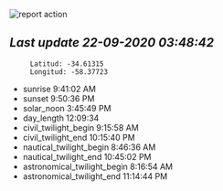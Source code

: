 ![report action](https://github.com/matiasz8/actions-for-reports/workflows/report%20action/badge.svg?branch=develop) 


## *****Last update 22-09-2020 03:48:42*****



		 Latitud: -34.61315
		 Longitud: -58.37723

 - sunrise 	 9:41:02 AM
 - sunset 	 9:50:36 PM
 - solar_noon 	 3:45:49 PM
 - day_length 	 12:09:34
 - civil_twilight_begin 	 9:15:58 AM
 - civil_twilight_end 	 10:15:40 PM
 - nautical_twilight_begin 	 8:46:36 AM
 - nautical_twilight_end 	 10:45:02 PM
 - astronomical_twilight_begin 	 8:16:54 AM
 - astronomical_twilight_end 	 11:14:44 PM
